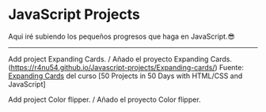 # JavaScript Projects

Aqui iré subiendo los pequeños progresos que haga en JavaScript.😎

<hr>

Add project Expanding Cards. / Añado el proyecto Expanding Cards. (https://r4nu54.github.io/Javascript-projects/Expanding-cards/)
Fuente: [Expanding Cards](https://github.com/bradtraversy/50projects50days/tree/master/expanding-cards) del curso [50 Projects in 50 Days with HTML/CSS and JavaScript]

Add project Color flipper. / Añado el proyecto Color flipper.
